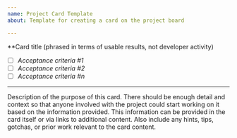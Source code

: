 ```yaml
---
name: Project Card Template
about: Template for creating a card on the project board

---
```


**Card title (phrased in terms of usable results, not developer activity)

- [ ] _Acceptance criteria #1_
- [ ] _Acceptance criteria #2_
- [ ] _Acceptance criteria #n_

- - -

Description of the purpose of this card.  There should be enough detail and context so that anyone involved with the project could start working on it based on the information provided.  This information can be provided in the card itself or via links to additional content.  Also include any hints, tips, gotchas, or prior work relevant to the card content.
